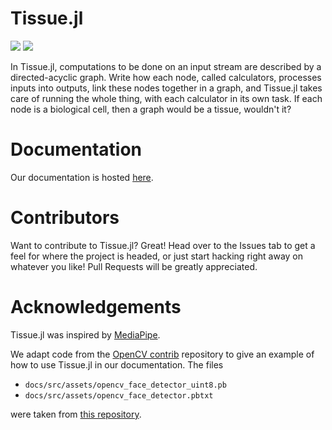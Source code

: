 # Tissue.jl
[![](https://img.shields.io/badge/docs-stable-blue.svg)](https://plafer.github.io/Tissue.jl/stable)
[![](https://img.shields.io/badge/docs-dev-blue.svg)](https://plafer.github.io/Tissue.jl/dev)

In Tissue.jl, computations to be done on an input stream are described by a directed-acyclic graph. Write how each node, called calculators, processes inputs into outputs, link these nodes together in a graph, and Tissue.jl takes care of running the whole thing, with each calculator in its own task. If each node is a biological cell, then a graph would be a tissue, wouldn't it?

# Documentation

Our documentation is hosted [here](https://plafer.github.io/Tissue.jl/stable).

# Contributors
Want to contribute to Tissue.jl? Great! Head over to the Issues tab to get a feel for where the project is headed, or just start hacking right away on whatever you like! Pull Requests will be greatly appreciated.

# Acknowledgements
Tissue.jl was inspired by [MediaPipe](https://arxiv.org/abs/1906.08172).

We adapt code from the [OpenCV contrib](https://github.com/opencv/opencv_contrib) repository to give an example of how to use Tissue.jl in our documentation. The files 

- `docs/src/assets/opencv_face_detector_uint8.pb`
- `docs/src/assets/opencv_face_detector.pbtxt` 

were taken from [this repository](https://github.com/opencv/opencv_extra/tree/master/testdata/dnn).